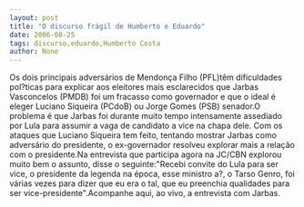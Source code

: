 ```yaml
---
layout: post
title: "O discurso frágil de Humberto e Eduardo"
date: 2006-08-25
tags: discurso,eduardo,Humberto Costa
author: None
---
```


Os dois principais adversários de Mendonça Filho (PFL)têm dificuldades pol?ticas para explicar aos eleitores mais esclarecidos que Jarbas Vasconcelos (PMDB) foi um fracasso como governador e que o ideal é eleger Luciano Siqueira&nbsp;(PCdoB) ou Jorge Gomes&nbsp;(PSB) senador.O problema é que Jarbas foi durante muito tempo intensamente assediado por Lula para assumir a vaga de candidato a vice na chapa dele.
Com os ataques que Luciano Siqueira tem feito, tentando mostrar Jarbas como adversário do presidente, o ex-governador resolveu explorar mais&nbsp;a relação com o presidente.Na entrevista que participa agora na JC/CBN explorou muito bem o assunto, disse o seguinte:\"Recebi
 convite do Lula para ser vice, o presidente da legenda na época, esse ministro a?, o Tarso Genro, foi várias vezes para dizer que eu era o tal, que eu preenchia qualidades para ser vice-presidente\".Acompanhe aqui, ao vivo, a entrevista com Jarbas. 